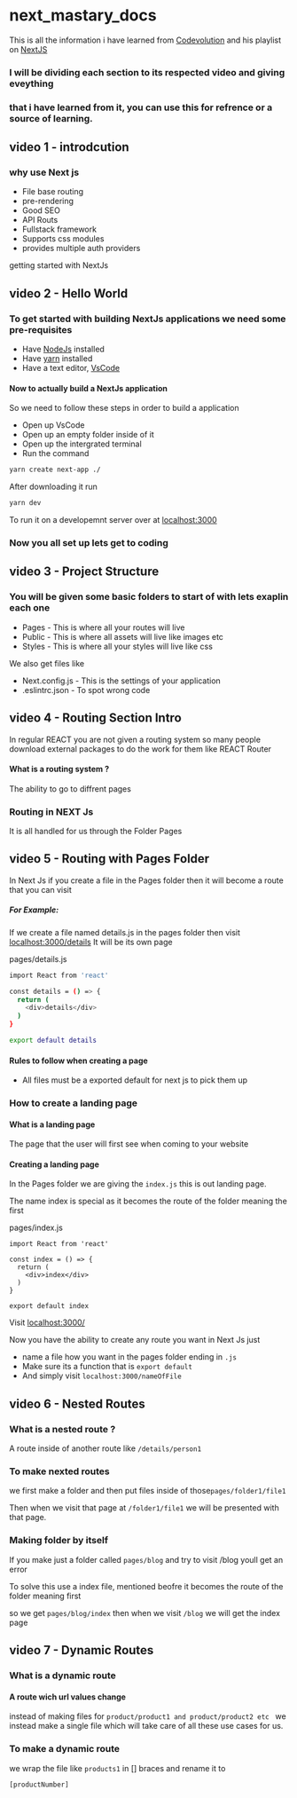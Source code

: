 # next_mastary_docs

This is all the information i have learned from [
Codevolution](https://www.youtube.com/watch?v=GOdu5C8JzL8&list=PLC3y8-rFHvwgC9mj0qv972IO5DmD-H0ZH&index=14)
and his playlist on [NextJS](https://www.youtube.com/watch?v=GOdu5C8JzL8&list=PLC3y8-rFHvwgC9mj0qv972IO5DmD-H0ZH&index=14)

### I will be dividing each section to its respected video and giving eveything 
### that i have learned from it, you can use this for refrence or a source of learning.



## video 1 - introdcution

### why use Next js

- File base routing
- pre-rendering
- Good SEO
- API Routs
- Fullstack framework
- Supports css modules
- provides multiple auth providers


getting started with NextJs

## video 2 - Hello World

### To get started with building NextJs applications we need some pre-requisites

- Have [NodeJs](https://nodejs.org/en/) installed
- Have [yarn](https://classic.yarnpkg.com/lang/en/docs/install/#mac-stable) installed
- Have a text editor, [VsCode](https://code.visualstudio.com/download)

#### Now to actually build a NextJs application

So we need to follow these steps in order to build a application

- Open up VsCode
- Open up an empty folder inside of it 
- Open up the intergrated terminal
- Run the command 
```bash 
yarn create next-app ./ 
```
After downloading it run 
```bash
yarn dev
```
To run it on a developemnt server over at [localhost:3000](http://localhost:3000/)

### Now you all set up lets get to coding


## video 3 - Project Structure

### You will be given some basic folders to start of with lets exaplin each one

- Pages - This is where all your routes will live
- Public - This is where all assets will live like images etc
- Styles - This is where all your styles will live like css 

We also get files like 
- Next.config.js - This is the settings of your application
- .eslintrc.json - To spot wrong code

## video 4 - Routing Section Intro

In regular REACT you are not given a routing system so many people download external packages to do the work for them like 
REACT Router

#### What is a routing system ?

The ability to go to diffrent pages

### Routing in NEXT Js

It is all handled for us through the Folder Pages

## video 5 - Routing with Pages Folder

In Next Js if you create a file in the Pages folder then it will become a route that you can visit

##### For Example:

If we create a file named details.js in the pages folder then visit [localhost:3000/details](http://localhost:3000/details) It will be 
its own page

pages/details.js
```bash
import React from 'react'

const details = () => {
  return (
    <div>details</div>
  )
}

export default details
```
#### Rules to follow when creating a page
- All files must be a exported default for next js to pick them up

### How to create a landing page

#### What is a landing page
The page that the user will first see when coming to your website

#### Creating a landing page

In the Pages folder we are giving the ``` index.js ``` this is out landing page.

The name index is special as it becomes the route of the folder meaning the first

pages/index.js
```
import React from 'react'

const index = () => {
  return (
    <div>index</div>
  )
}

export default index
```

Visit [localhost:3000/](http://localhost:3000/)

Now you have the ability to create any route you want in Next Js just

- name a file how you want in the pages folder ending in ```.js```
- Make sure its a function that is ```export default ```
- And simply visit ```localhost:3000/nameOfFile ```


## video 6 - Nested Routes

### What is a nested route ?

A route inside of another route like ``` /details/person1 ```

### To make nexted routes 

 we first make a folder and then put files inside of those```pages/folder1/file1```

Then when we visit that page at ```/folder1/file1``` we will be presented with that page.

### Making folder by itself

If you make just a folder called ```pages/blog``` and try to visit /blog youll get an error

To solve this use a index file, mentioned beofre it becomes the route of the folder meaning first

so we get ```pages/blog/index``` then when we visit ```/blog``` we will get the index page


## video 7 - Dynamic Routes

### What is a dynamic route

#### A route wich url values change

instead of making files for ```product/product1 and product/product2 etc ``` we instead make a single file which
will take care of all these use cases for us.

### To make a dynamic route 

we wrap the file like ```products1``` in [] braces and rename it to

```[productNumber]```
